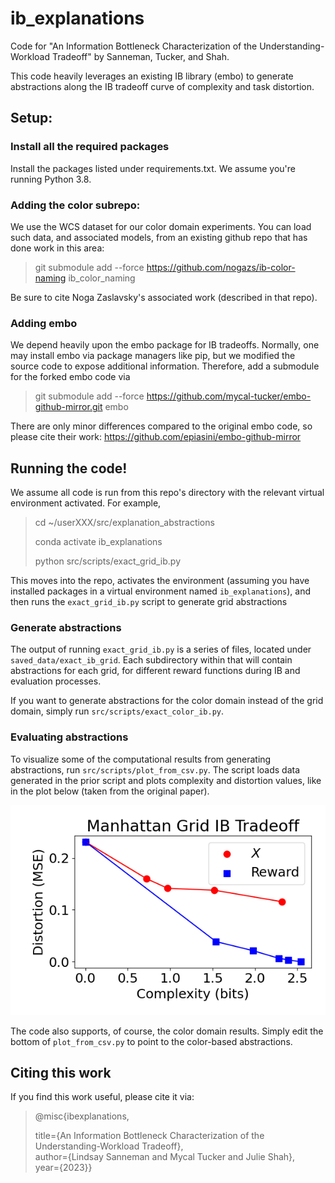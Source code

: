 
# ib_explanations
Code for "An Information Bottleneck Characterization of the Understanding-Workload Tradeoff" by Sanneman, Tucker, and Shah.

This code heavily leverages an existing IB library (embo) to generate abstractions along the IB tradeoff curve of complexity and task distortion.

## Setup:
### Install all the required packages

Install the packages listed under requirements.txt. We assume you're running Python 3.8.

### Adding the color subrepo:
We use the WCS dataset for our color domain experiments. You can load such data, and associated models, from an existing github repo that has done work in this area:

> git submodule add --force https://github.com/nogazs/ib-color-naming ib_color_naming

Be sure to cite Noga Zaslavsky's associated work (described in that repo).

### Adding embo
We depend heavily upon the embo package for IB tradeoffs. Normally, one may install embo via package managers like pip, but we modified the source code to expose additional information.
Therefore, add a submodule for the forked embo code via

> git submodule add --force https://github.com/mycal-tucker/embo-github-mirror.git embo

There are only minor differences compared to the original embo code, so please cite their work: https://github.com/epiasini/embo-github-mirror

## Running the code!

We assume all code is run from this repo's directory with the relevant virtual environment activated. For example,

> cd ~/userXXX/src/explanation_abstractions
> 
> conda activate ib_explanations
> 
> python src/scripts/exact_grid_ib.py

This moves into the repo, activates the environment (assuming you have installed packages in a virtual environment named ``ib_explanations``), and then runs the ``exact_grid_ib.py`` script to generate grid abstractions

### Generate abstractions
The output of running ``exact_grid_ib.py`` is a series of files, located under ``saved_data/exact_ib_grid``. Each subdirectory within that will contain abstractions for each grid, for different reward functions during IB and evaluation processes.

If you want to generate abstractions for the color domain instead of the grid domain, simply run ``src/scripts/exact_color_ib.py``.

### Evaluating abstractions
To visualize some of the computational results from generating abstractions, run ``src/scripts/plot_from_csv.py``.
The script loads data generated in the prior script and plots complexity and distortion values, like in the plot below (taken from the original paper).

![alt text](artefacts/Reward_Distortion_IB.png "Reward Distortion IB Curve for Manhattan grid")

The code also supports, of course, the color domain results. Simply edit the bottom of ``plot_from_csv.py`` to point to the color-based abstractions.

## Citing this work
If you find this work useful, please cite it via:

<blockquote>
@misc{ibexplanations,  

title={An Information Bottleneck Characterization of the Understanding-Workload Tradeoff},  
author={Lindsay Sanneman and Mycal Tucker and Julie Shah},  
year={2023}}
</blockquote>
